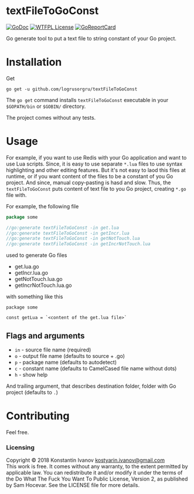 textFileToGoConst
=================

[![GoDoc](https://godoc.org/github.com/logrusorgru/textFileToGoConst?status.svg)](https://godoc.org/github.com/logrusorgru/textFileToGoConst)
[![WTFPL License](https://img.shields.io/badge/license-wtfpl-blue.svg)](http://www.wtfpl.net/about/)
[![GoReportCard](https://goreportcard.com/badge/logrusorgru/textFileToGoConst)](https://goreportcard.com/report/logrusorgru/textFileToGoConst)

Go generate tool to put a text file to string constant of your Go project.


# Installation

Get
```
go get -u github.com/logrusorgru/textFileToGoConst
```
The `go get` command installs `textFileToGoConst` executable in your
`$GOPATH/bin` or `$GOBIN/` directory.


The project comes without any tests.

# Usage

For example, if you want to use Redis with your Go application and want to
use Lua scripts. Since, it is easy to use separate `*.lua` files to use
syntax highlighting and other editing features. But it's not easy to laod
this files at runtime, or if you want content of the files to be a constant
of you Go project. And since, manual copy-pasting is hasd and slow. Thus,
the `textFileToGoConst` puts content of text file to you Go project, creating
`*.go` file with.

For example, the following file
```go
package some

//go:generate textFileToGoConst -in get.lua
//go:generate textFileToGoConst -in getIncr.lua
//go:generate textFileToGoConst -in getNotTouch.lua
//go:generate textFileToGoConst -in getIncrNotTouch.lua
```
used to generate Go files
- get.lua.go
- getIncr.lua.go
- getNotTouch.lua.go
- getIncrNotTouch.lua.go

with something like this
```
package some

const getLua = `<content of the get.lua file>`

```

## Flags and arguments

- `in` - source file name (required)
- `o`  - output file name (defaults to source + .go)
- `p`  - package name (defaults to autodetect)
- `c`  - constant name (defaults to CamelCased file name without dots)
- `h`  - show help

And trailing argument, that describes destination folder, folder with Go
project (defaults to `.`)

# Contributing

Feel free.

### Licensing

Copyright &copy; 2018 Konstantin Ivanov <kostyarin.ivanov@gmail.com>  
This work is free. It comes without any warranty, to the extent permitted
by applicable law.  You can redistribute it and/or modify it under the
terms of the Do What The Fuck You Want To Public License, Version 2,
as published by Sam Hocevar. See the LICENSE file for more details.


